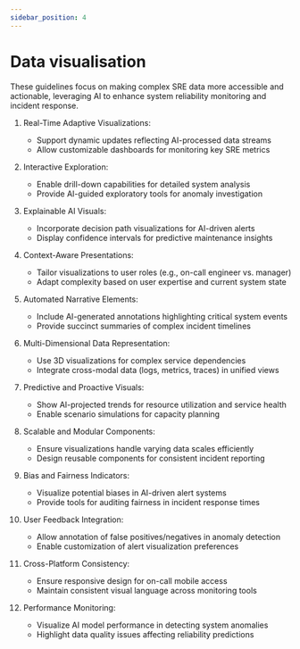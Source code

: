 ```yaml
---
sidebar_position: 4
---
```


# Data visualisation

These guidelines focus on making complex SRE data more accessible and actionable, leveraging AI to enhance system reliability monitoring and incident response.

1. Real-Time Adaptive Visualizations:
   - Support dynamic updates reflecting AI-processed data streams
   - Allow customizable dashboards for monitoring key SRE metrics

2. Interactive Exploration:
   - Enable drill-down capabilities for detailed system analysis
   - Provide AI-guided exploratory tools for anomaly investigation

3. Explainable AI Visuals:
   - Incorporate decision path visualizations for AI-driven alerts
   - Display confidence intervals for predictive maintenance insights

4. Context-Aware Presentations:
   - Tailor visualizations to user roles (e.g., on-call engineer vs. manager)
   - Adapt complexity based on user expertise and current system state

5. Automated Narrative Elements:
   - Include AI-generated annotations highlighting critical system events
   - Provide succinct summaries of complex incident timelines

6. Multi-Dimensional Data Representation:
   - Use 3D visualizations for complex service dependencies
   - Integrate cross-modal data (logs, metrics, traces) in unified views

7. Predictive and Proactive Visuals:
   - Show AI-projected trends for resource utilization and service health
   - Enable scenario simulations for capacity planning

8. Scalable and Modular Components:
   - Ensure visualizations handle varying data scales efficiently
   - Design reusable components for consistent incident reporting

9. Bias and Fairness Indicators:
   - Visualize potential biases in AI-driven alert systems
   - Provide tools for auditing fairness in incident response times

10. User Feedback Integration:
    - Allow annotation of false positives/negatives in anomaly detection
    - Enable customization of alert visualization preferences

11. Cross-Platform Consistency:
    - Ensure responsive design for on-call mobile access
    - Maintain consistent visual language across monitoring tools

12. Performance Monitoring:
    - Visualize AI model performance in detecting system anomalies
    - Highlight data quality issues affecting reliability predictions


